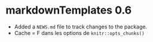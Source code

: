 # markdownTemplates 0.6

-   Added a `NEWS.md` file to track changes to the package.
-   Cache = F dans les options de `knitr::opts_chunks()`
